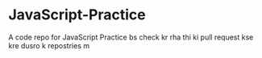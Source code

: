 # JavaScript-Practice
A code repo for JavaScript Practice
bs check kr rha thi ki  pull request kse kre dusro k repostries m
